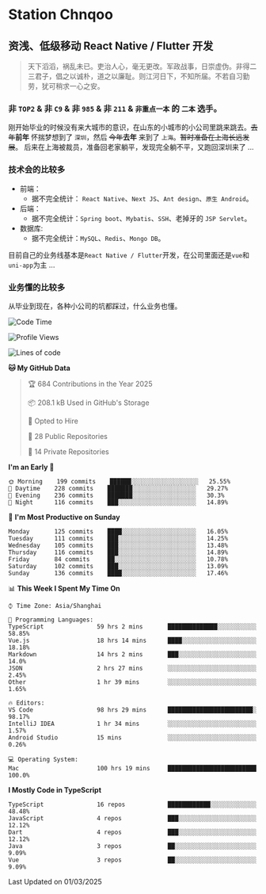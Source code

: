 # Station Chnqoo

## 资浅、低级移动 React Native / Flutter 开发

> 天下滔滔，祸乱未已。吏治人心，毫无更改。军政战事，日崇虚伪。非得二三君子，倡之以诚朴，道之以廉耻。则江河日下，不知所届。不若自习勤劳，犹可稍求一心之安。

### 非 `TOP2` & 非 `C9` & 非 `985` & 非 `211` & `非重点一本` 的 `二本` 选手。

刚开始毕业的时候没有来大城市的意识，在山东的小城市的小公司里跳来跳去。~~去年~~**前年** 怀揣梦想到了 `深圳`，然后 ~~今年~~**去年** 来到了 `上海`。~~暂时准备在上海长远发展~~。
后来在上海被裁员，准备回老家躺平，发现完全躺不平，又跑回深圳来了 ...

### 技术会的比较多

- 前端：
  - 据不完全统计： `React Native`、`Next JS`、`Ant design`、`原生 Android`。
- 后端：
  - 据不完全统计：`Spring boot`、`Mybatis`、`SSH`、老掉牙的 `JSP Servlet`。
- 数据库:
  - 据不完全统计：`MySQL`、`Redis`、`Mongo DB`。

目前自己的业务线基本是`React Native / Flutter`开发，在公司里面还是`vue`和`uni-app`为主 ...

### 业务懂的比较多

从毕业到现在，各种小公司的坑都踩过，什么业务也懂。

<!--START_SECTION:waka-->
![Code Time](http://img.shields.io/badge/Code%20Time-7%2C809%20hrs%2017%20mins-blue)

![Profile Views](http://img.shields.io/badge/Profile%20Views-0-blue)

![Lines of code](https://img.shields.io/badge/From%20Hello%20World%20I%27ve%20Written-285%20Thousand%20lines%20of%20code-blue)

**🐱 My GitHub Data** 

> 🏆 684 Contributions in the Year 2025
 > 
> 📦 208.1 kB Used in GitHub's Storage 
 > 
> 💼 Opted to Hire
 > 
> 📜 28 Public Repositories 
 > 
> 🔑 14 Private Repositories  
 > 
**I'm an Early 🐤** 

```text
🌞 Morning    199 commits    ██████░░░░░░░░░░░░░░░░░░░   25.55% 
🌆 Daytime    228 commits    ███████░░░░░░░░░░░░░░░░░░   29.27% 
🌃 Evening    236 commits    ███████░░░░░░░░░░░░░░░░░░   30.3% 
🌙 Night      116 commits    ███░░░░░░░░░░░░░░░░░░░░░░   14.89%

```
📅 **I'm Most Productive on Sunday** 

```text
Monday       125 commits    ████░░░░░░░░░░░░░░░░░░░░░   16.05% 
Tuesday      111 commits    ███░░░░░░░░░░░░░░░░░░░░░░   14.25% 
Wednesday    105 commits    ███░░░░░░░░░░░░░░░░░░░░░░   13.48% 
Thursday     116 commits    ███░░░░░░░░░░░░░░░░░░░░░░   14.89% 
Friday       84 commits     ██░░░░░░░░░░░░░░░░░░░░░░░   10.78% 
Saturday     102 commits    ███░░░░░░░░░░░░░░░░░░░░░░   13.09% 
Sunday       136 commits    ████░░░░░░░░░░░░░░░░░░░░░   17.46%

```


📊 **This Week I Spent My Time On** 

```text
⌚︎ Time Zone: Asia/Shanghai

💬 Programming Languages: 
TypeScript               59 hrs 2 mins       ██████████████░░░░░░░░░░░   58.85% 
Vue.js                   18 hrs 14 mins      ████░░░░░░░░░░░░░░░░░░░░░   18.18% 
Markdown                 14 hrs 2 mins       ███░░░░░░░░░░░░░░░░░░░░░░   14.0% 
JSON                     2 hrs 27 mins       ░░░░░░░░░░░░░░░░░░░░░░░░░   2.45% 
Other                    1 hr 39 mins        ░░░░░░░░░░░░░░░░░░░░░░░░░   1.65%

🔥 Editors: 
VS Code                  98 hrs 29 mins      ████████████████████████░   98.17% 
IntelliJ IDEA            1 hr 34 mins        ░░░░░░░░░░░░░░░░░░░░░░░░░   1.57% 
Android Studio           15 mins             ░░░░░░░░░░░░░░░░░░░░░░░░░   0.26%

💻 Operating System: 
Mac                      100 hrs 19 mins     █████████████████████████   100.0%

```

**I Mostly Code in TypeScript** 

```text
TypeScript               16 repos            ████████████░░░░░░░░░░░░░   48.48% 
JavaScript               4 repos             ███░░░░░░░░░░░░░░░░░░░░░░   12.12% 
Dart                     4 repos             ███░░░░░░░░░░░░░░░░░░░░░░   12.12% 
Java                     3 repos             ██░░░░░░░░░░░░░░░░░░░░░░░   9.09% 
Vue                      3 repos             ██░░░░░░░░░░░░░░░░░░░░░░░   9.09%

```



 Last Updated on 01/03/2025
<!--END_SECTION:waka-->

<!---
ChenqiaoStation/ChenqiaoStation is a ✨ special ✨ repository because its `README.md` (this file) appears on your GitHub profile.
You can click the Preview link to take a look at your changes.
--->
